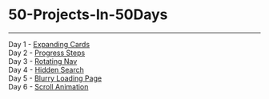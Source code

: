 # 50-Projects-In-50Days

---

Day 1 - [Expanding Cards]()
<br>
Day 2 - [Progress Steps]()
<br>
Day 3 - [Rotating Nav]()
<br>
Day 4 - [Hidden Search]()
<br>
Day 5 - [Blurry Loading Page]()
<br>
Day 6 - [Scroll Animation]()
